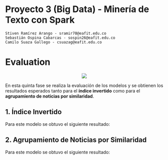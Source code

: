 # Proyecto 3 (Big Data) - Minería de Texto con Spark

    Stiven Ramírez Arango - sramir70@eafit.edu.co
    Sebastián Ospina Cabarcas - sospin26@eafit.edu.co
    Camilo Suaza Gallego - csuazag@eafit.edu.co

# Evaluation

<p align="center"> <img src="http://crisp-dm.eu/wp-content/uploads/2013/03/Evaluation.jpg"> </p>

En esta quinta fase se realiza la evaluación de los modelos y se obtienen los resultados esperados tanto para el **índice invertido** como para el **agrupamiento de noticias por similaridad**.

## 1. Índice Invertido

Para este modelo se obtuvo el siguiente resultado:


## 2. Agrupamiento de Noticias por Similaridad

Para este modelo se obtuvo el siguiente resultado:
